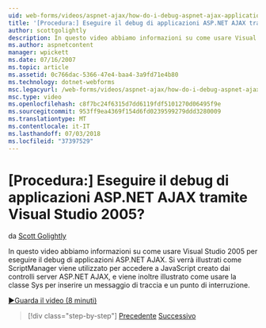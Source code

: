 ```yaml
---
uid: web-forms/videos/aspnet-ajax/how-do-i-debug-aspnet-ajax-applications-using-visual-studio-2005
title: '[Procedura:] Eseguire il debug di applicazioni ASP.NET AJAX tramite Visual Studio 2005? | Microsoft Docs'
author: scottgolightly
description: In questo video abbiamo informazioni su come usare Visual Studio 2005 per eseguire il debug di applicazioni ASP.NET AJAX. Si verrà illustrati come ScriptManager viene utilizzato per accedere a JavaScript...
ms.author: aspnetcontent
manager: wpickett
ms.date: 07/16/2007
ms.topic: article
ms.assetid: 0c766dac-5366-47e4-baa4-3a9fd71e4b80
ms.technology: dotnet-webforms
msc.legacyurl: /web-forms/videos/aspnet-ajax/how-do-i-debug-aspnet-ajax-applications-using-visual-studio-2005
msc.type: video
ms.openlocfilehash: c8f7bc24f6315d7dd6119fdf5101270d06495f9e
ms.sourcegitcommit: 953ff9ea4369f154d6fd0239599279ddd3280009
ms.translationtype: MT
ms.contentlocale: it-IT
ms.lasthandoff: 07/03/2018
ms.locfileid: "37397529"
---
```

<a name="how-do-i-debug-aspnet-ajax-applications-using-visual-studio-2005"></a>[Procedura:] Eseguire il debug di applicazioni ASP.NET AJAX tramite Visual Studio 2005?
====================
da [Scott Golightly](https://github.com/scottgolightly)

In questo video abbiamo informazioni su come usare Visual Studio 2005 per eseguire il debug di applicazioni ASP.NET AJAX. Si verrà illustrati come ScriptManager viene utilizzato per accedere a JavaScript creato dai controlli server ASP.NET AJAX, e viene inoltre illustrato come usare la classe Sys per inserire un messaggio di traccia e un punto di interruzione.

[&#9654;Guarda il video (8 minuti)](https://channel9.msdn.com/Blogs/ASP-NET-Site-Videos/how-do-i-debug-aspnet-ajax-applications-using-visual-studio-2005)

> [!div class="step-by-step"]
> [Precedente](how-do-i-use-the-aspnet-ajax-profile-services.md)
> [Successivo](how-do-i-build-a-custom-aspnet-ajax-server-control.md)
